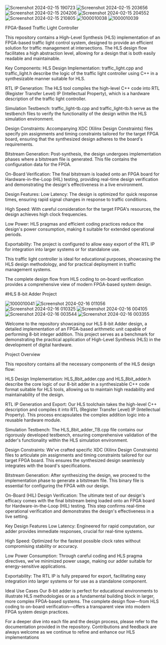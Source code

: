 ![Screenshot 2024-02-15 190723](https://github.com/johnbagshaw007/HLS_FPGA_embeddedSystems/assets/151597980/0b7baadc-cb9a-4ff5-b1c8-d8d48497861c)
![Screenshot 2024-02-15 203656](https://github.com/johnbagshaw007/HLS_FPGA_embeddedSystems/assets/151597980/38b0e379-3e47-439e-aa59-5a9c0373b44a)
![Screenshot 2024-02-15 204206](https://github.com/johnbagshaw007/HLS_FPGA_embeddedSystems/assets/151597980/8a2d166a-61b9-4c4e-a74a-d3c989475741)
![Screenshot 2024-02-15 204552](https://github.com/johnbagshaw007/HLS_FPGA_embeddedSystems/assets/151597980/73c9f0c4-a74e-4646-9e8d-ededda947e94)
![Screenshot 2024-02-15 210805](https://github.com/johnbagshaw007/HLS_FPGA_embeddedSystems/assets/151597980/21ffa6b1-2b1c-4511-aad6-26fc31e6ddef)
![1000010038](https://github.com/johnbagshaw007/HLS_FPGA_embeddedSystems/assets/151597980/847f8f1e-d3f2-4027-a0bf-d66b4ad81a0a)
![1000010039](https://github.com/johnbagshaw007/HLS_FPGA_embeddedSystems/assets/151597980/b3f46541-cde3-438d-9506-a5fd13fe53dd)

FPGA-Based Traffic Light Controller

This repository contains a High-Level Synthesis (HLS) implementation of an FPGA-based traffic light control system, 
designed to provide an efficient solution for traffic management at intersections. The HLS design flow facilitates a high abstraction level, 
allowing for a design that is both easily readable and maintainable.

Key Components:
HLS Design Implementation: traffic_light.cpp and traffic_light.h describe the logic of the traffic light controller using C++ in a synthesizable manner suitable for HLS.

RTL IP Generation: The HLS tool compiles the high-level C++ code into RTL (Register Transfer Level) IP (Intellectual Property), which is a hardware description of the traffic light controller.

Simulation Testbench: traffic_light-tb.cpp and traffic_light-tb.h serve as the testbench files to verify the functionality of the design within the HLS simulation environment.

Design Constraints: Accompanying XDC (Xilinx Design Constraints) files specify pin assignments and timing constraints tailored for the target FPGA board, ensuring that the synthesized design adheres to the board's requirements.

Bitstream Generation: Post-synthesis, the design undergoes implementation phases where a bitstream file is generated. This file contains the configuration data for the FPGA.

On-Board Verification: The final bitstream is loaded onto an FPGA board for Hardware-in-the-Loop (HIL) testing, providing real-time design verification and demonstrating the design's effectiveness in a live environment.

Design Features:
Low Latency: The design is optimized for quick response times, ensuring rapid signal changes in response to traffic conditions.

High Speed: With careful consideration for the target FPGA's resources, the design achieves high clock frequencies.

Low Power: HLS pragmas and efficient coding practices reduce the design's power consumption, making it suitable for extended operational periods.

Exportability: The project is configured to allow easy export of the RTL IP for integration into larger systems or for standalone use.

This traffic light controller is ideal for educational purposes, showcasing the HLS design methodology, and for practical deployment in traffic management systems. 

The complete design flow from HLS coding to on-board verification provides a comprehensive view of modern FPGA-based system design.


#HLS 8-bit Adder Project


![1000010041](https://github.com/johnbagshaw007/HLS_FPGA_embeddedSystems/assets/151597980/cd6d6575-c39d-4874-bfbf-1efc0eb8f8c9)
![Screenshot 2024-02-16 011056](https://github.com/johnbagshaw007/HLS_FPGA_embeddedSystems/assets/151597980/740c5b1b-e2b3-4b2c-8ecf-9d16ff1d88ed)
![Screenshot 2024-02-16 010325](https://github.com/johnbagshaw007/HLS_FPGA_embeddedSystems/assets/151597980/c381fb29-08b1-4871-a059-53abb4d1daab)
![Screenshot 2024-02-16 004105](https://github.com/johnbagshaw007/HLS_FPGA_embeddedSystems/assets/151597980/f9f0f6d2-f3d6-46d9-b223-620dbfa43473)
![Screenshot 2024-02-16 003544](https://github.com/johnbagshaw007/HLS_FPGA_embeddedSystems/assets/151597980/803b724f-9e70-4911-a217-884faa879215)
![Screenshot 2024-02-16 003355](https://github.com/johnbagshaw007/HLS_FPGA_embeddedSystems/assets/151597980/26779e38-c6e3-4299-8627-5796eecc8032)


Welcome to the repository showcasing our HLS 8-bit Adder design, a detailed implementation of an FPGA-based arithmetic unit capable of performing 8-bit integer addition. This project serves as a benchmark for demonstrating the practical application of High-Level Synthesis (HLS) in the development of digital hardware.

Project Overview

This repository contains all the necessary components of the HLS design flow:


HLS Design Implementation: HLS_8bit_adder.cpp and HLS_8bit_adder.h describe the core logic of our 8-bit adder in a synthesizable C++ code format suitable for HLS tools, allowing us to maintain high readability and maintainability of the design.

RTL IP Generation and Export: Our HLS toolchain takes the high-level C++ description and compiles it into RTL (Register Transfer Level) IP (Intellectual Property). This process encapsulates the complex addition logic into a reusable hardware module.

Simulation Testbench: The HLS_8bit_adder_TB.cpp file contains our rigorously developed testbench, ensuring comprehensive validation of the adder's functionality within the HLS simulation environment.

Design Constraints: We've crafted specific XDC (Xilinx Design Constraints) files to articulate pin assignments and timing constraints tailored for our target FPGA board. This ensures the synthesized design seamlessly integrates with the board's specifications.

Bitstream Generation: After synthesizing the design, we proceed to the implementation phase to generate a bitstream file. This binary file is essential for configuring the FPGA with our design.

On-Board (HIL) Design Verification: The ultimate test of our design's efficacy comes with the final bitstream being loaded onto an FPGA board for Hardware-in-the-Loop (HIL) testing. This step confirms real-time operational verification and demonstrates the design's effectiveness in a live setting.

Key Design Features
Low Latency: Engineered for rapid computation, our adder provides immediate responses, crucial for real-time systems.

High Speed: Optimized for the fastest possible clock rates without compromising stability or accuracy.

Low Power Consumption: Through careful coding and HLS pragma directives, we've minimized power usage, making our adder suitable for energy-sensitive applications.

Exportability: The RTL IP is fully prepared for export, facilitating easy integration into larger systems or for use as a standalone component.

Ideal Use Cases
Our 8-bit adder is perfect for educational environments to illustrate HLS methodologies or as a fundamental building block in larger, more complex FPGA-based systems. The complete design flow—from HLS coding to on-board verification—offers a transparent view into modern FPGA system design practices.

For a deeper dive into each file and the design process, please refer to the documentation provided in the repository. Contributions and feedback are always welcome as we continue to refine and enhance our HLS implementations
